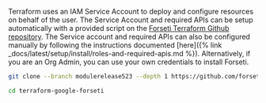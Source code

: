 Terraform uses an IAM Service Account to deploy and configure resources on behalf of the user.  The Service Account and required APIs can be setup automatically with a provided script on the 
[Forseti Terraform Github repository](https://github.com/forseti-security/terraform-google-forseti/blob/master/helpers/setup.sh). 
The Service account and required APIs can also be configured manually by following 
the instructions documented [here]({% link _docs/latest/setup/install/roles-and-required-apis.md %}). Alternatively, if you are an Org Admin, you can use your own credentials to install Forseti.

```bash
git clone --branch modulerelease523 --depth 1 https://github.com/forseti-security/terraform-google-forseti.git
```

```bash
cd terraform-google-forseti
```
